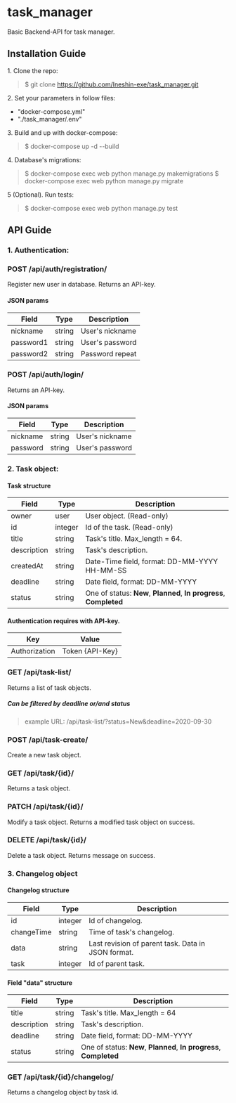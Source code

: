 # task_manager

Basic Backend-API for task manager.

## Installation Guide
1\. Clone the repo:
> $ git clone https://github.com/Ineshin-exe/task_manager.git

2\. Set your parameters in follow files:
- "docker-compose.yml"
- "./task_manager/.env"

3\. Build and up with docker-compose:
> $ docker-compose up -d --build

4\. Database's migrations:
> $ docker-compose exec web python manage.py makemigrations
> $ docker-compose exec web python manage.py migrate

5 (Optional). Run tests:
> $ docker-compose exec web python manage.py test



## API Guide
### 1. Authentication:

### POST /api/auth/registration/
Register new user in database. Returns an API-key.

#### JSON params
|Field|Type|Description|
|---------|--------|----------------|
|nickname |string  |User's nickname|
|password1|string  |User's password|
|password2|string  |Password repeat|

### POST /api/auth/login/
Returns an API-key.

#### JSON params
|Field|Type|Description|
|--------|--------|----------------|
|nickname|string  |User's nickname|
|password|string  |User's password|



### 2. Task object:
#### Task structure
|Field|Type|Description|
|------|-----------------|---------|
|owner      |user    |User object. (Read-only)|
|id         |integer |Id of the task. (Read-only)|
|title      |string  |Task's title. Max_length = 64.|
|description|string  |Task's description.|
|createdAt  |string  |Date-Time field, format: DD-MM-YYYY HH-MM-SS|
|deadline   |string  |Date field, format: DD-MM-YYYY|
|status     |string  |One of status: **New**, **Planned**, **In progress**, **Completed**|

#### Authentication requires with API-key.
|Key|Value|
|--------|--------|
|Authorization|Token {API-Key}|

### GET /api/task-list/
Returns a list of task objects.  
##### Can be filtered by **deadline** or/and **status**  
> example URL: /api/task-list/?status=New&deadline=2020-09-30

### POST /api/task-create/
Create a new task object.

### GET /api/task/{id}/
Returns a task object.

### PATCH /api/task/{id}/
Modify a task object. Returns a modified task object on success.

### DELETE /api/task/{id}/
Delete a task object. Returns message on success.

### 3. Changelog object
#### Changelog structure
|Field|Type|Description|
|------|-----------------|---------|
|id        |integer|Id of changelog.|
|changeTime|string |Time of task's changelog.|
|data      |string |Last revision of parent task. Data in JSON format.|
|task      |integer|Id of parent task.|

#### Field "data" structure
|Field|Type|Description|
|-----------|--------|---------|
|title      |string  |Task's title. Max_length = 64|
|description|string  |Task's description.|
|deadline   |string  |Date field, format: DD-MM-YYYY|
|status     |string  |One of status: **New**, **Planned**, **In progress**, **Completed**|

### GET /api/task/{id}/changelog/
Returns a changelog object by task id.